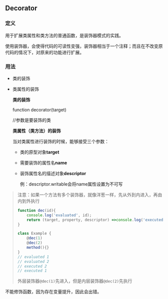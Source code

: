 ## Decorator

### 定义

用于扩展类属性和类方法的普通函数，是装饰器模式的实践。

使用装饰器，会使得代码的可读性变强，装饰器相当于一个注释；而且在不改变原代码的情况下，对原来的功能进行扩展。

### 用法

- 类的装饰

- 类属性的装饰

  **类的装饰**

  function decorator(target)

  //参数是要装饰的类

  **类属性（类方法）的装饰**

  当对类属性进行装饰的时候，能够接受三个参数：

  - 类的原型对象**target**

  - 需要装饰的属性名**name**

  - 装饰属性名的描述对象**descriptor**

    例：descriptor.writable会将name属性设置为不可写

> 注意：如果一个方法有多个装饰器，就像洋葱一样，先从外到内进入，再由内到外执行
>
> ```javascript
> function dec(id){
>     console.log('evaluated', id);
>     return (target, property, descriptor) =>console.log('executed', id);
> }
> 
> class Example {
>     @dec(1)
>     @dec(2)
>     method(){}
> }
> // evaluated 1
> // evaluated 2
> // executed 2
> // executed 1
> ```
>
> 
>
> 外层装饰器`@dec(1)`先进入，但是内层装饰器`@dec(2)`先执行

不能修饰函数，因为存在变量提升，因此会出错。



